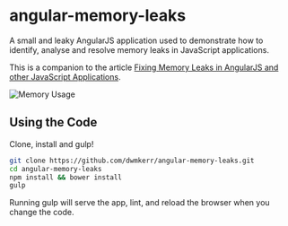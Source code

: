 # angular-memory-leaks

A small and leaky AngularJS application used to demonstrate how to identify, analyse and resolve memory leaks in JavaScript applications.

This is a companion to the article [Fixing Memory Leaks in AngularJS and other JavaScript Applications](http://www.dwmkerr.com/fixing-memory-leaks-in-angularjs-applications/).

![Memory Usage](https://raw.githubusercontent.com/dwmkerr/angular-memory-leaks/master/article/MemoryUsage.png)

## Using the Code

Clone, install and gulp!

```bash
git clone https://github.com/dwmkerr/angular-memory-leaks.git 
cd angular-memory-leaks
npm install && bower install
gulp
```

Running gulp will serve the app, lint, and reload the browser when you change the code.
